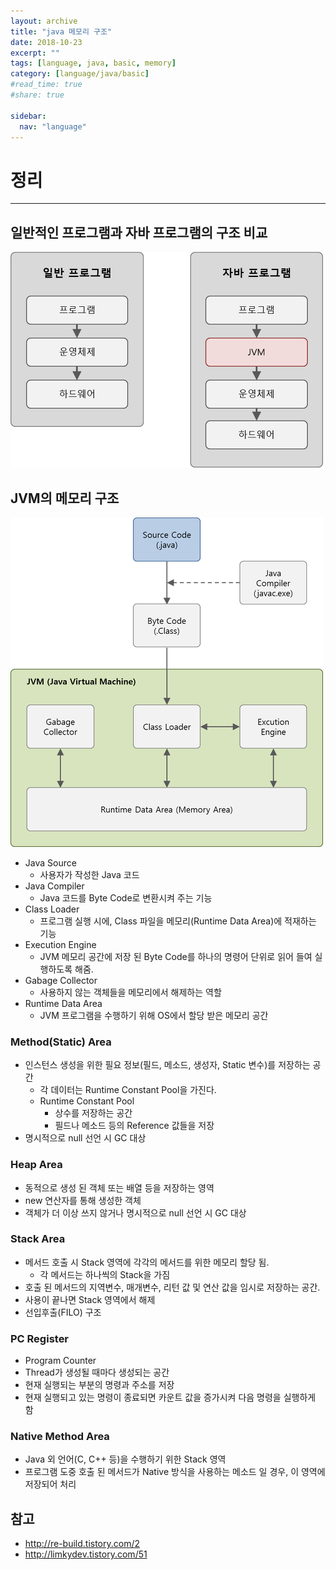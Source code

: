 ```yaml
---
layout: archive
title: "java 메모리 구조"
date: 2018-10-23
excerpt: ""
tags: [language, java, basic, memory]
category: [language/java/basic]
#read_time: true
#share: true

sidebar:
  nav: "language"
---
```


# 정리

* * *

## 일반적인 프로그램과 자바 프로그램의 구조 비교

![memory01](/assets/image/language/java/basic/memory01.png)

## JVM의 메모리 구조

![memory02](/assets/image/language/java/basic/memory02.png)

* Java Source
  * 사용자가 작성한 Java 코드
* Java Compiler
  * Java 코드를 Byte Code로 변환시켜 주는 기능
* Class Loader
  * 프로그램 실행 시에, Class 파일을 메모리(Runtime Data Area)에 적재하는 기능
* Execution Engine
  * JVM 메모리 공간에 저장 된 Byte Code를 하나의 명령어 단위로 읽어 들여 실행하도록 해줌.
* Gabage Collector
  * 사용하지 않는 객체들을 메모리에서 해제하는 역할
* Runtime Data Area
  * JVM 프로그램을 수행하기 위해 OS에서 할당 받은 메모리 공간

### Method(Static) Area

* 인스턴스 생성을 위한 필요 정보(필드, 메소드, 생성자, Static 변수)를 저장하는 공간
  * 각 데이터는 Runtime Constant Pool을 가진다.
  * Runtime Constant Pool
    * 상수를 저장하는 공간
    * 필드나 메소드 등의 Reference 값들을 저장
* 명시적으로 null 선언 시 GC 대상

### Heap Area

* 동적으로 생성 된 객체 또는 배열 등을 저장하는 영역
* new 연산자를 통해 생성한 객체
* 객체가 더 이상 쓰지 않거나 명시적으로 null 선언 시 GC 대상

### Stack Area

* 메서드 호출 시 Stack 영역에 각각의 메서드를 위한 메모리 할당 됨.
  * 각 메서드는 하나씩의 Stack을 가짐
* 호출 된 메서드의 지역변수, 매개변수, 리턴 값 및 연산 값을 임시로 저장하는 공간.
* 사용이 끝나면 Stack 영역에서 해제
* 선입후출(FILO) 구조

### PC Register

* Program Counter
* Thread가 생성될 때마다 생성되는 공간
* 현재 실행되는 부분의 명령과 주소를 저장
* 현재 실행되고 있는 명령이 종료되면 카운트 값을 증가시켜 다음 명령을 실행하게 함

### Native Method Area

* Java 외 언어(C, C++ 등)을 수행하기 위한 Stack 영역
* 프로그램 도중 호출 된 메서드가 Native 방식을 사용하는 메소드 일 경우, 이 영역에 저장되어 처리

## 참고

* <http://re-build.tistory.com/2>
* <http://limkydev.tistory.com/51>